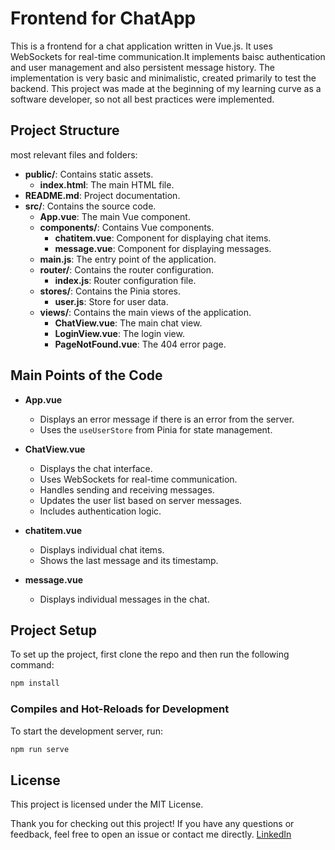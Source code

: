 # Frontend for ChatApp

This is a frontend for a chat application written in Vue.js. It uses WebSockets for real-time communication.It implements baisc authentication and user management and also persistent message history. The implementation is very basic and minimalistic, created primarily to test the backend. This project was made at the beginning of my learning curve as a software developer, so not all best practices were implemented.

## Project Structure
most relevant files and folders:

- **public/**: Contains static assets.
  - **index.html**: The main HTML file.
- **README.md**: Project documentation.
- **src/**: Contains the source code.
  - **App.vue**: The main Vue component.
  - **components/**: Contains Vue components.
    - **chatitem.vue**: Component for displaying chat items.
    - **message.vue**: Component for displaying messages.
  - **main.js**: The entry point of the application.
  - **router/**: Contains the router configuration.
    - **index.js**: Router configuration file.
  - **stores/**: Contains the Pinia stores.
    - **user.js**: Store for user data.
  - **views/**: Contains the main views of the application.
    - **ChatView.vue**: The main chat view.
    - **LoginView.vue**: The login view.
    - **PageNotFound.vue**: The 404 error page.

## Main Points of the Code

- **App.vue**
  - Displays an error message if there is an error from the server.
  - Uses the `useUserStore` from Pinia for state management.

- **ChatView.vue**
  - Displays the chat interface.
  - Uses WebSockets for real-time communication.
  - Handles sending and receiving messages.
  - Updates the user list based on server messages.
  - Includes authentication logic.

- **chatitem.vue**
  - Displays individual chat items.
  - Shows the last message and its timestamp.

- **message.vue**
  - Displays individual messages in the chat.

## Project Setup

To set up the project, first clone the repo and then run the following command:

```bash
npm install
```
### Compiles and Hot-Reloads for Development

To start the development server, run:
```bash
npm run serve
```

## License

This project is licensed under the MIT License.

Thank you for checking out this project! If you have any questions or feedback, feel free to open an issue or contact me directly. [LinkedIn](https://www.linkedin.com/in/luiz-henrique-salles-de-oliveira-mendon%C3%A7a-3963b928b/)
